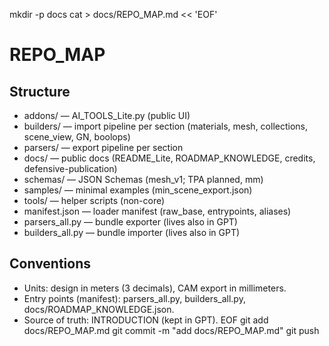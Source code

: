 mkdir -p docs
cat > docs/REPO_MAP.md << 'EOF'
# REPO_MAP

## Structure
- addons/                 — AI_TOOLS_Lite.py (public UI)
- builders/               — import pipeline per section (materials, mesh, collections, scene_view, GN, boolops)
- parsers/                — export pipeline per section
- docs/                   — public docs (README_Lite, ROADMAP_KNOWLEDGE, credits, defensive-publication)
- schemas/                — JSON Schemas (mesh_v1; TPA planned, mm)
- samples/                — minimal examples (min_scene_export.json)
- tools/                  — helper scripts (non-core)
- manifest.json           — loader manifest (raw_base, entrypoints, aliases)
- parsers_all.py          — bundle exporter (lives also in GPT)
- builders_all.py         — bundle importer (lives also in GPT)

## Conventions
- Units: design in meters (3 decimals), CAM export in millimeters.
- Entry points (manifest): parsers_all.py, builders_all.py, docs/ROADMAP_KNOWLEDGE.json.
- Source of truth: INTRODUCTION (kept in GPT).
EOF
git add docs/REPO_MAP.md
git commit -m "add docs/REPO_MAP.md"
git push
